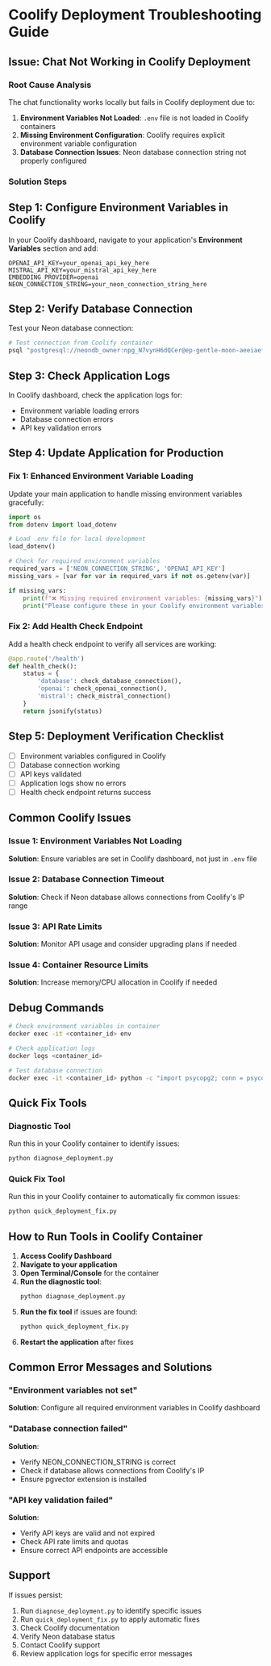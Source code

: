# Coolify Deployment Troubleshooting Guide

## Issue: Chat Not Working in Coolify Deployment

### Root Cause Analysis
The chat functionality works locally but fails in Coolify deployment due to:

1. **Environment Variables Not Loaded**: `.env` file is not loaded in Coolify containers
2. **Missing Environment Configuration**: Coolify requires explicit environment variable configuration
3. **Database Connection Issues**: Neon database connection string not properly configured

### Solution Steps

## Step 1: Configure Environment Variables in Coolify

In your Coolify dashboard, navigate to your application's **Environment Variables** section and add:

```
OPENAI_API_KEY=your_openai_api_key_here
MISTRAL_API_KEY=your_mistral_api_key_here
EMBEDDING_PROVIDER=openai
NEON_CONNECTION_STRING=your_neon_connection_string_here
```

## Step 2: Verify Database Connection

Test your Neon database connection:

```bash
# Test connection from Coolify container
psql "postgresql://neondb_owner:npg_N7vynH6dQCer@ep-gentle-moon-aeeiaefq-pooler.c-2.us-east-2.aws.neon.tech/neondb?channel_binding=require&sslmode=require"
```

## Step 3: Check Application Logs

In Coolify dashboard, check the application logs for:
- Environment variable loading errors
- Database connection errors
- API key validation errors

## Step 4: Update Application for Production

### Fix 1: Enhanced Environment Variable Loading

Update your main application to handle missing environment variables gracefully:

```python
import os
from dotenv import load_dotenv

# Load .env file for local development
load_dotenv()

# Check for required environment variables
required_vars = ['NEON_CONNECTION_STRING', 'OPENAI_API_KEY']
missing_vars = [var for var in required_vars if not os.getenv(var)]

if missing_vars:
    print(f"❌ Missing required environment variables: {missing_vars}")
    print("Please configure these in your Coolify environment variables")
```

### Fix 2: Add Health Check Endpoint

Add a health check endpoint to verify all services are working:

```python
@app.route('/health')
def health_check():
    status = {
        'database': check_database_connection(),
        'openai': check_openai_connection(),
        'mistral': check_mistral_connection()
    }
    return jsonify(status)
```

## Step 5: Deployment Verification Checklist

- [ ] Environment variables configured in Coolify
- [ ] Database connection working
- [ ] API keys validated
- [ ] Application logs show no errors
- [ ] Health check endpoint returns success

## Common Coolify Issues

### Issue 1: Environment Variables Not Loading
**Solution**: Ensure variables are set in Coolify dashboard, not just in `.env` file

### Issue 2: Database Connection Timeout
**Solution**: Check if Neon database allows connections from Coolify's IP range

### Issue 3: API Rate Limits
**Solution**: Monitor API usage and consider upgrading plans if needed

### Issue 4: Container Resource Limits
**Solution**: Increase memory/CPU allocation in Coolify if needed

## Debug Commands

```bash
# Check environment variables in container
docker exec -it <container_id> env

# Check application logs
docker logs <container_id>

# Test database connection
docker exec -it <container_id> python -c "import psycopg2; conn = psycopg2.connect('your_connection_string'); print('✅ Database connected')"
```

## Quick Fix Tools

### Diagnostic Tool
Run this in your Coolify container to identify issues:

```bash
python diagnose_deployment.py
```

### Quick Fix Tool
Run this in your Coolify container to automatically fix common issues:

```bash
python quick_deployment_fix.py
```

## How to Run Tools in Coolify Container

1. **Access Coolify Dashboard**
2. **Navigate to your application**
3. **Open Terminal/Console** for the container
4. **Run the diagnostic tool**:
   ```bash
   python diagnose_deployment.py
   ```
5. **Run the fix tool** if issues are found:
   ```bash
   python quick_deployment_fix.py
   ```
6. **Restart the application** after fixes

## Common Error Messages and Solutions

### "Environment variables not set"
**Solution**: Configure all required environment variables in Coolify dashboard

### "Database connection failed"
**Solution**:
- Verify NEON_CONNECTION_STRING is correct
- Check if database allows connections from Coolify's IP
- Ensure pgvector extension is installed

### "API key validation failed"
**Solution**:
- Verify API keys are valid and not expired
- Check API rate limits and quotas
- Ensure correct API endpoints are accessible

## Support

If issues persist:
1. Run `diagnose_deployment.py` to identify specific issues
2. Run `quick_deployment_fix.py` to apply automatic fixes
3. Check Coolify documentation
4. Verify Neon database status
5. Contact Coolify support
6. Review application logs for specific error messages